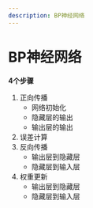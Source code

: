 ```yaml
---
description: BP神经网络
---
```


# BP神经网络

**4个步骤**
1. 正向传播
    * 网络初始化
    * 隐藏层的输出
    * 输出层的输出
2. 误差计算
3. 反向传播
    * 输出层到隐藏层
    * 隐藏层到输入层
4. 权重更新
    * 输出层到隐藏层
    * 隐藏层到输入层
